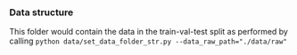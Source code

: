 ### Data structure
This folder would contain the data in the train-val-test split as performed by calling ```python data/set_data_folder_str.py --data_raw_path="./data/raw"```
